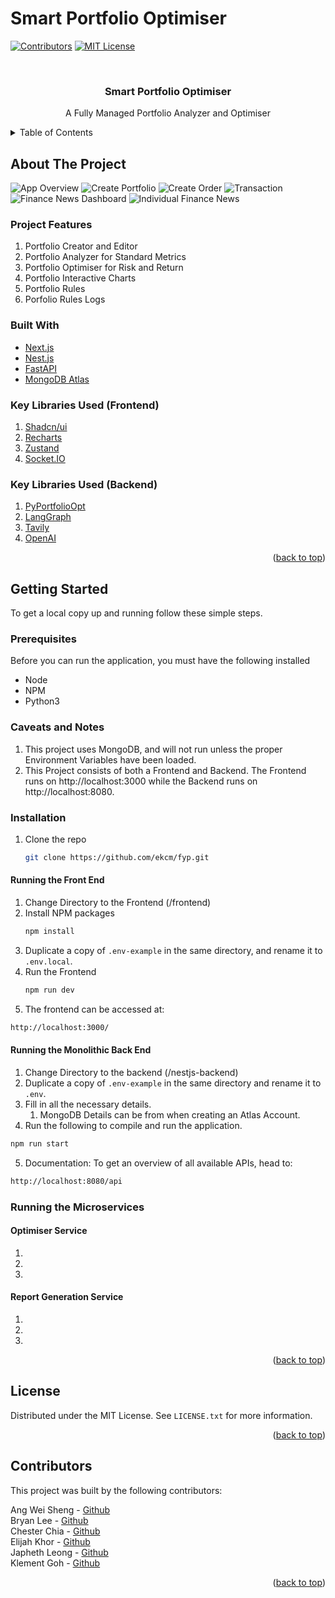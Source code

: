# Smart Portfolio Optimiser

<div id="top"></div>

<!-- PROJECT SHIELDS -->

[![Contributors][contributors-shield]][contributors-url]
[![MIT License][license-shield]][license-url]

<!-- PROJECT LOGO -->
<br />
<div align="center">
  <h3 align="center">Smart Portfolio Optimiser</h3>

  <p align="center">
    A Fully Managed Portfolio Analyzer and Optimiser
  </p>
</div>

<!-- TABLE OF CONTENTS -->
<details>
  <summary>Table of Contents</summary>
  <ol>
    <li>
      <a href="#about-the-project">About The Project</a>
      <ul>
        <li><a href="#project-features">Project Features</a></li>
        <li><a href="#built-with">Built With</a></li>
        <li><a href="#key-libraries-used">Key Libraries Used</a></li>
      </ul>
    </li>
    <li>
      <a href="#getting-started">Getting Started</a>
      <ul>
        <li><a href="#prerequisites">Prerequisites</a></li>
        <li><a href="#caveats-and-notes">Caveats and Notes</a></li>
        <li><a href="#installation">Installation</a></li>
        <li><a href="#running-the-front-end">Running the Frontend</a></li>
        <li><a href="#running-the-monolithic-back-end">Running the Backend</a></li>
        <li><a href="#running-the-microservices">Running the Microservices</a></li>
      </ul>
    </li>
    <li><a href="#license">License</a></li>
    <li><a href="#contributors">Contributors</a></li>
  </ol>
</details>

<!-- ABOUT THE PROJECT -->

## About The Project

![App Overview][portfolio-dashboard]
![Create Portfolio][create-portfolio]
![Create Order][create-order]
![Transaction][transaction]
![Finance News Dashboard][finance-news-dashboard]
![Individual Finance News][individual-news]

### Project Features

1. Portfolio Creator and Editor
1. Portfolio Analyzer for Standard Metrics
1. Portfolio Optimiser for Risk and Return
1. Portfolio Interactive Charts
1. Portfolio Rules
1. Porfolio Rules Logs

### Built With

-   [Next.js](https://nextjs.org/)
-   [Nest.js](https://nestjs.com/)
-   [FastAPI](https://fastapi.tiangolo.com/)
-   [MongoDB Atlas](https://www.mongodb.com)

### Key Libraries Used (Frontend)

1. [Shadcn/ui](https://ui.shadcn.com/)
2. [Recharts](https://recharts.org/en-US/)
3. [Zustand](https://github.com/pmndrs/zustand)
4. [Socket.IO](https://socket.io/)

### Key Libraries Used (Backend)

1. [PyPortfolioOpt](https://github.com/robertmartin8/PyPortfolioOpt)
2. [LangGraph](https://github.com/langchain-ai/langgraph)
3. [Tavily](https://tavily.com/)
4. [OpenAI](https://platform.openai.com/docs/overview)

<p align="right">(<a href="#top">back to top</a>)</p>

<!-- GETTING STARTED -->

## Getting Started

To get a local copy up and running follow these simple steps.

### Prerequisites

Before you can run the application, you must have the following installed

-   Node
-   NPM
-   Python3

### Caveats and Notes

1. This project uses MongoDB, and will not run unless the proper Environment Variables have been loaded.
2. This Project consists of both a Frontend and Backend. The Frontend runs on http://localhost:3000 while the Backend runs on http://localhost:8080.

### Installation

1. Clone the repo
    ```sh
    git clone https://github.com/ekcm/fyp.git
    ```

#### Running the Front End

1. Change Directory to the Frontend (/frontend)
2. Install NPM packages
    ```sh
    npm install
    ```
3. Duplicate a copy of `.env-example` in the same directory, and rename it to `.env.local`.
4. Run the Frontend
    ```sh
    npm run dev
    ```
5. The frontend can be accessed at:

```sh
http://localhost:3000/
```

#### Running the Monolithic Back End

1. Change Directory to the backend (/nestjs-backend)
2. Duplicate a copy of `.env-example` in the same directory and rename it to `.env`.
3. Fill in all the necessary details.
    1. MongoDB Details can be from when creating an Atlas Account.
4. Run the following to compile and run the application.

```sh
npm run start
```

5. Documentation: To get an overview of all available APIs, head to:

```sh
http://localhost:8080/api
```

### Running the Microservices

#### Optimiser Service

1.
2.
3.

#### Report Generation Service

1.
2.
3.

<p align="right">(<a href="#top">back to top</a>)</p>

<!-- LICENSE -->

## License

Distributed under the MIT License. See `LICENSE.txt` for more information.

<p align="right">(<a href="#top">back to top</a>)</p>

## Contributors

This project was built by the following contributors:

Ang Wei Sheng - [Github](https://github.com/angweisheng)<br/>
Bryan Lee - [Github](https://github.com/bryanleezh)<br/>
Chester Chia - [Github](https://github.com/chesterchia)<br/>
Elijah Khor - [Github](https://github.com/ekcm)<br/>
Japheth Leong - [Github](https://github.com/japhethleongyh)<br/>
Klement Goh - [Github](https://github.com/klementgoh)<br/>

<p align="right">(<a href="#top">back to top</a>)</p>

<!-- MARKDOWN LINKS & IMAGES -->
<!-- https://www.markdownguide.org/basic-syntax/#reference-style-links -->

[contributors-shield]: https://img.shields.io/github/contributors/quinncheong/goldman-sachs-portfolio-manager.svg?style=for-the-badge
[contributors-url]: https://github.com/quinncheong/goldman-sachs-portfolio-manager/graphs/contributors
[stars-shield]: https://img.shields.io/github/stars/quinncheong/goldman-sachs-portfolio-manager.svg?style=for-the-badge
[stars-url]: https://github.com/quinncheong/goldman-sachs-portfolio-manager/stargazers
[license-shield]: https://img.shields.io/github/license/quinncheong/goldman-sachs-portfolio-manager.svg?style=for-the-badge
[license-url]: https://github.com/quinncheong/goldman-sachs-portfolio-manager/blob/main/LICENSE.txt
[dashboard]: images/dashboard.png
[portfolio-dashboard]: images/portfolio-dashboard.png
[create-portfolio]: images/create-portfolio.png
[create-order]: images/create-order.png
[transaction]: images/transaction.png
[finance-news-dashboard]: images/finance-news-dashboard.png
[individual-news]: images/individual-finance-news.png
